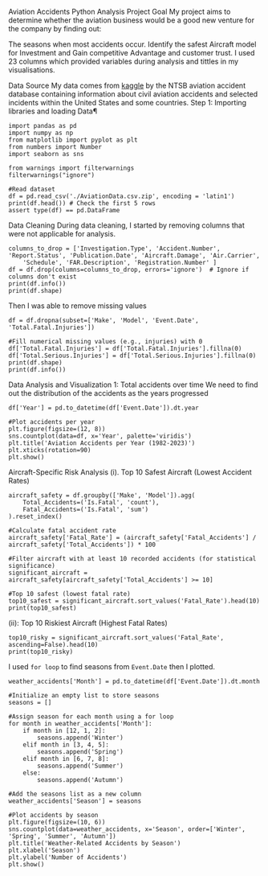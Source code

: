 Aviation Accidents Python Analysis
Project Goal
My project aims to determine whether the aviation business would be a good new venture for the company by finding out:

The seasons when most accidents occur.
Identify the safest Aircraft model for Investment and
Gain competitive Advantage and customer trust.
I used 23 columns which provided variables during analysis and tittles in my visualisations.

Data Source
My data comes from [kaggle](https://www.kaggle.com/datasets/khsamaha/aviation-accident-database-synopses/data)  by the NTSB aviation accident database containing information about civil aviation accidents and selected incidents within the United States and some countries.
Step 1: Importing libraries and loading Data¶
```# Import data analysis libraries
import pandas as pd
import numpy as np
from matplotlib import pyplot as plt
from numbers import Number
import seaborn as sns
​
from warnings import filterwarnings
filterwarnings("ignore")

#Read dataset
df = pd.read_csv('./AviationData.csv.zip', encoding = 'latin1')
print(df.head()) # Check the first 5 rows
assert type(df) == pd.DataFrame
```

Data Cleaning
During data cleaning, I started by removing columns that were not applicable for analysis.
```#Drop irrelevant columns
columns_to_drop = ['Investigation.Type', 'Accident.Number', 'Report.Status', 'Publication.Date', 'Aircraft.Damage', 'Air.Carrier', 
    'Schedule', 'FAR.Description', 'Registration.Number' ]
df = df.drop(columns=columns_to_drop, errors='ignore')  # Ignore if columns don't exist
print(df.info())
print(df.shape)
```
Then I was able to remove missing values
```# Drop rows with critical missing values (e.g., no aircraft model or date)
df = df.dropna(subset=['Make', 'Model', 'Event.Date', 'Total.Fatal.Injuries'])

#Fill numerical missing values (e.g., injuries) with 0
df['Total.Fatal.Injuries'] = df['Total.Fatal.Injuries'].fillna(0)
df['Total.Serious.Injuries'] = df['Total.Serious.Injuries'].fillna(0)
print(df.shape)
print(df.info())
```
Data Analysis and Visualization
1: Total accidents over time
We need to find out the distribution of the accidents as the years progressed
```# Extract year from 'Event.Date'
df['Year'] = pd.to_datetime(df['Event.Date']).dt.year

#Plot accidents per year
plt.figure(figsize=(12, 8))
sns.countplot(data=df, x='Year', palette='viridis')
plt.title('Aviation Accidents per Year (1982-2023)')
plt.xticks(rotation=90)
plt.show()
```
Aircraft-Specific Risk Analysis
(i). Top 10 Safest Aircraft (Lowest Accident Rates)
```# Group by aircraft make/model and count accidents
aircraft_safety = df.groupby(['Make', 'Model']).agg(
    Total_Accidents=('Is.Fatal', 'count'),
    Fatal_Accidents=('Is.Fatal', 'sum')
).reset_index()

#Calculate fatal accident rate
aircraft_safety['Fatal_Rate'] = (aircraft_safety['Fatal_Accidents'] / aircraft_safety['Total_Accidents']) * 100

#Filter aircraft with at least 10 recorded accidents (for statistical significance)
significant_aircraft = aircraft_safety[aircraft_safety['Total_Accidents'] >= 10]

#Top 10 safest (lowest fatal rate)
top10_safest = significant_aircraft.sort_values('Fatal_Rate').head(10)
print(top10_safest)
```
(ii): Top 10 Riskiest Aircraft (Highest Fatal Rates)
```# Top 10 riskiest (highest fatal rate)
top10_risky = significant_aircraft.sort_values('Fatal_Rate', ascending=False).head(10)
print(top10_risky)
```

I used `for loop` to find seasons from `Event.Date` then I plotted.
```# Extract month from date
weather_accidents['Month'] = pd.to_datetime(df['Event.Date']).dt.month

#Initialize an empty list to store seasons
seasons = []

#Assign season for each month using a for loop
for month in weather_accidents['Month']:
    if month in [12, 1, 2]:
        seasons.append('Winter')
    elif month in [3, 4, 5]:
        seasons.append('Spring')
    elif month in [6, 7, 8]:
        seasons.append('Summer')
    else:
        seasons.append('Autumn')

#Add the seasons list as a new column
weather_accidents['Season'] = seasons

#Plot accidents by season
plt.figure(figsize=(10, 6))
sns.countplot(data=weather_accidents, x='Season', order=['Winter', 'Spring', 'Summer', 'Autumn'])
plt.title('Weather-Related Accidents by Season')
plt.xlabel('Season')
plt.ylabel('Number of Accidents')
plt.show()
```
